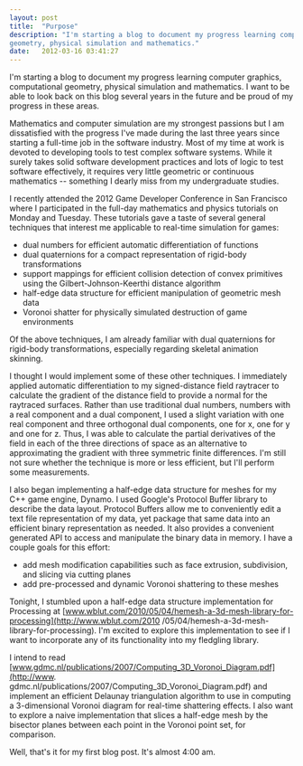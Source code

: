 ```yaml
---
layout: post
title:  "Purpose"
description: "I'm starting a blog to document my progress learning computer graphics, computational
geometry, physical simulation and mathematics."
date:   2012-03-16 03:41:27
---
```

I'm starting a blog to document my progress learning computer graphics, computational geometry,
physical simulation and mathematics. I want to be able to look back on this blog several years in
the future and be proud of my progress in these areas.

Mathematics and computer simulation are my strongest passions but I am dissatisfied with the
progress I've made during the last three years since starting a full-time job in the software
industry. Most of my time at work is devoted to developing tools to test complex software systems.
While it surely takes solid software development practices and lots of logic to test software
effectively, it requires very little geometric or continuous mathematics -- something I dearly miss
from my undergraduate studies.

I recently attended the 2012 Game Developer Conference in San Francisco where I participated in the
full-day mathematics and physics tutorials on Monday and Tuesday. These tutorials gave a taste of
several general techniques that interest me applicable to real-time simulation for games:

* dual numbers for efficient automatic differentiation of functions
* dual quaternions for a compact representation of rigid-body transformations
* support mappings for efficient collision detection of convex primitives using the
Gilbert-Johnson-Keerthi distance algorithm
* half-edge data structure for efficient manipulation of geometric mesh data
* Voronoi shatter for physically simulated destruction of game environments

Of the above techniques, I am already familiar with dual quaternions for rigid-body transformations,
especially regarding skeletal animation skinning.

I thought I would implement some of these other techniques. I immediately applied automatic
differentiation to my signed-distance field raytracer to calculate the gradient of the distance
field to provide a normal for the raytraced surfaces. Rather than use traditional dual numbers,
numbers with a real component and a dual component, I used a slight variation with one real
component and three orthogonal dual components, one for x, one for y and one for z. Thus, I was able
to calculate the partial derivatives of the field in each of the three directions of space as an
alternative to approximating the gradient with three symmetric finite differences. I'm still not
sure whether the technique is more or less efficient, but I'll perform some measurements.

I also began implementing a half-edge data structure for meshes for my C++ game engine, Dynamo. I
used Google's Protocol Buffer library to describe the data layout. Protocol Buffers allow me to
conveniently edit a text file representation of my data, yet package that same data into an
efficient binary representation as needed. It also provides a convenient generated API to access and
manipulate the binary data in memory. I have a couple goals for this effort:

* add mesh modification capabilities such as face extrusion, subdivision, and slicing via cutting
planes
* add pre-processed and dynamic Voronoi shattering to these meshes

Tonight, I stumbled upon a half-edge data structure implementation for Processing at
[www.wblut.com/2010/05/04/hemesh-a-3d-mesh-library-for-processing](http://www.wblut.com/2010
/05/04/hemesh-a-3d-mesh-library-for-processing). I'm excited to explore this implementation to see
if I want to incorporate any of its functionality into my fledgling library.

I intend to read [www.gdmc.nl/publications/2007/Computing_3D_Voronoi_Diagram.pdf](http://www.
gdmc.nl/publications/2007/Computing_3D_Voronoi_Diagram.pdf) and implement an efficient Delaunay
triangulation algorithm to use in computing a 3-dimensional Voronoi diagram for real-time shattering
effects. I also want to explore a naive implementation that slices a half-edge mesh by the bisector
planes between each point in the Voronoi point set, for comparison.

Well, that's it for my first blog post. It's almost 4:00 am.
